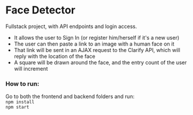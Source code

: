 # Face Detector 
Fullstack project, with API endpoints and login access.
- It allows the user to Sign In (or register him/herself if it's a new user) 
- The user can then paste a link to an image with a human face on it
- That link will be sent in an AJAX request to the Clarify API, which will reply
with the location of the face
- A square will be drawn around the face, and the entry count of the user will
increment

### How to run:
Go to both the frontend and backend folders and run: \
`npm install` \
`npm start`
